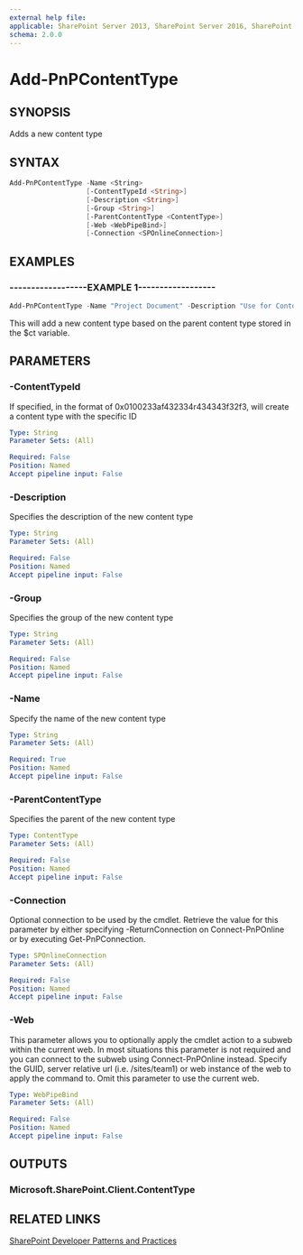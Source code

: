```yaml
---
external help file:
applicable: SharePoint Server 2013, SharePoint Server 2016, SharePoint Online
schema: 2.0.0
---
```

# Add-PnPContentType

## SYNOPSIS
Adds a new content type

## SYNTAX 

```powershell
Add-PnPContentType -Name <String>
                   [-ContentTypeId <String>]
                   [-Description <String>]
                   [-Group <String>]
                   [-ParentContentType <ContentType>]
                   [-Web <WebPipeBind>]
                   [-Connection <SPOnlineConnection>]
```

## EXAMPLES

### ------------------EXAMPLE 1------------------
```powershell
Add-PnPContentType -Name "Project Document" -Description "Use for Contoso projects" -Group "Contoso Content Types" -ParentContentType $ct
```

This will add a new content type based on the parent content type stored in the $ct variable.

## PARAMETERS

### -ContentTypeId
If specified, in the format of 0x0100233af432334r434343f32f3, will create a content type with the specific ID

```yaml
Type: String
Parameter Sets: (All)

Required: False
Position: Named
Accept pipeline input: False
```

### -Description
Specifies the description of the new content type

```yaml
Type: String
Parameter Sets: (All)

Required: False
Position: Named
Accept pipeline input: False
```

### -Group
Specifies the group of the new content type

```yaml
Type: String
Parameter Sets: (All)

Required: False
Position: Named
Accept pipeline input: False
```

### -Name
Specify the name of the new content type

```yaml
Type: String
Parameter Sets: (All)

Required: True
Position: Named
Accept pipeline input: False
```

### -ParentContentType
Specifies the parent of the new content type

```yaml
Type: ContentType
Parameter Sets: (All)

Required: False
Position: Named
Accept pipeline input: False
```

### -Connection
Optional connection to be used by the cmdlet. Retrieve the value for this parameter by either specifying -ReturnConnection on Connect-PnPOnline or by executing Get-PnPConnection.

```yaml
Type: SPOnlineConnection
Parameter Sets: (All)

Required: False
Position: Named
Accept pipeline input: False
```

### -Web
This parameter allows you to optionally apply the cmdlet action to a subweb within the current web. In most situations this parameter is not required and you can connect to the subweb using Connect-PnPOnline instead. Specify the GUID, server relative url (i.e. /sites/team1) or web instance of the web to apply the command to. Omit this parameter to use the current web.

```yaml
Type: WebPipeBind
Parameter Sets: (All)

Required: False
Position: Named
Accept pipeline input: False
```

## OUTPUTS

### Microsoft.SharePoint.Client.ContentType

## RELATED LINKS

[SharePoint Developer Patterns and Practices](http://aka.ms/sppnp)